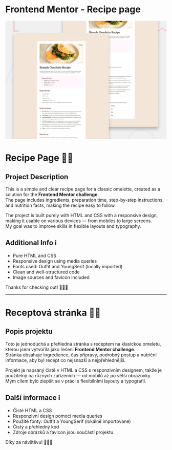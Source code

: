 # Frontend Mentor - Recipe page

![Design preview for the Recipe page coding challenge](./preview.jpg)

# Recipe Page 🥚🍳


## Project Description

This is a simple and clear recipe page for a classic omelette, created as a solution for the **Frontend Mentor challenge**.  
The page includes ingredients, preparation time, step-by-step instructions, and nutrition facts, making the recipe easy to follow.

The project is built purely with HTML and CSS with a responsive design, making it usable on various devices — from mobiles to large screens.  
My goal was to improve skills in flexible layouts and typography.


## Additional Info ℹ️

- Pure HTML and CSS  
- Responsive design using media queries  
- Fonts used: Outfit and YoungSerif (locally imported)  
- Clean and well-structured code  
- Image sources and favicon included  


Thanks for checking out! 👩‍🍳✨

---

# Receptová stránka 🥚🍳


## Popis projektu

Toto je jednoduchá a přehledná stránka s receptem na klasickou omeletu, kterou jsem vytvořila jako řešení **Frontend Mentor challenge**.  
Stránka obsahuje ingredience, čas přípravy, podrobný postup a nutriční informace, aby byl recept co nejsnazší a nejpřehlednější.

Projekt je napsaný čistě v HTML a CSS s responzivním designem, takže je použitelný na různých zařízeních — od mobilů až po větší obrazovky.  
Mým cílem bylo zlepšit se v práci s flexibilními layouty a typografií.


## Další informace ℹ️

- Čisté HTML a CSS  
- Responzivní design pomocí media queries  
- Použité fonty: Outfit a YoungSerif (lokálně importované)  
- Čistý a přehledný kód  
- Zdroje obrázků a favicon jsou součástí projektu  


Díky za návštěvu! 👩‍🍳✨
